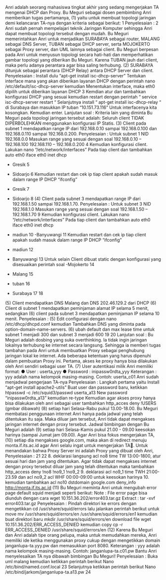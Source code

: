 Anri adalah seorang mahasiswa tingkat akhir yang sedang mengerjakan TA mengenai DHCP dan Proxy. Bu Meguri sebagai dosen pembimbing Anri memberikan tugas pertamanya,
(1) yaitu untuk membuat topologi jaringan demi kelancaran TA-nya dengan kriteria sebagai berikut: 
1
Penyelesaian :
2
Anri sudah pernah mempelajari teknik Jaringan Komputer sehingga Anri dapat membuat topologi tersebut dengan mudah. Bu Meguri memerintahkan Anri untuk menjadikan SURABAYA sebagai router, MALANG sebagai DNS Server, TUBAN sebagai DHCP server, serta MOJOKERTO sebagai Proxy server, dan UML lainnya sebagai client. Bu Meguri berpesan pada Anri untuk menyusun topologi secara hati-hati dan memperhatikan gambar topologi yang diberikan Bu Meguri. Karena TUBAN jauh dari client, maka perlu adanya perantara agar bisa saling terhubung.
(2) SURABAYA ditunjuk sebagai perantara (DHCP Relay) antara DHCP Server dan client. 
Penyelesaian :
Install dulu “apt-get install isc-dhcp-server”
Tentukan interface mana yang akan diberikan layanan DHCP dengan perintah
nano /etc/default/isc-dhcp-server
kemudian Menentukan interface, maka eth0 dipilih untuk diberikan layanan DHCP
3
Kemdian atur dan tambahkan konfigurasi DHCP yang sesuai kemudian restart dengan perintah “ service isc-dhcp-server restart “
Selanjutnya install “ apt-get install isc-dhcp-relay “ di Surabaya dan masukkan IP tuban “10.151.73.116”
Untuk interfacenya kita kosongkan. Kemudian enter.
Lanjutan soal :
Kriteria lain yang diminta Bu Meguri pada topologi jaringan tersebut adalah: 
Seluruh client TIDAK DIPERBOLEHKAN menggunakan konfigurasi IP Statis.
(3) Client pada subnet 1 mendapatkan range IP dari 192.168.0.10 sampai 192.168.0.100 dan 192.168.0.110 sampai 192.168.0.200.
Penyelesaian :
Untuk subnet 1 NID  192.168.0.0
Masukan range yang sesuai dengan soal 
192.168.0.10 – 192.168.100
192.168.110 – 192.168.0.200
4
Kemudian konfigurasi client. Lakukan nano “/etc/network/interfaces”
Pada tiap client dan tambahkan 
auto eth0
iface eth0 inet dhcp
- Gresik
5
- Sidoarjo
6
Kemudian restart dan cek ip tiap client apakah sudah masuk dalam range IP DHCP
“ifconfig”
- Gresik
7
- Sidoarjo
8
(4) Client pada subnet 3 mendapatkan range IP dari 192.168.1.50 sampai 192.168.1.70.
Penyelesaian :
Untuk subnet 3 NID  192.168.1.0
Masukan range yang sesuai dengan soal 
192.168.1.50 – 192.168.1.70
9
Kemudian konfigurasi client. Lakukan nano “/etc/network/interfaces”
Pada tiap client dan tambahkan 
auto eth0
iface eth0 inet dhcp
- madiun
10
-Banyuwangi
11
Kemudian restart dan cek ip tiap client apakah sudah masuk dalam range IP DHCP
“ifconfig”

- madiun
12
- Banyuwangi
13
Untuk selain Client dibuat static dengan konfigurasi yang disesuaikan perintah soal
-Mojokerto
14
- Malang
15
- tuban
16
- Surabaya
17
18

(5) Client mendapatkan DNS Malang dan DNS 202.46.129.2 dari DHCP
(6) Client di subnet 1 mendapatkan peminjaman alamat IP selama 5 menit, sedangkan (6) client pada subnet 3 mendapatkan peminjaman IP selama 10 menit. 
Penyelesaian :
(5) Edit configurasi dengan nano /etc/dhcp/dhcpd.conf kemudian Tambahkan DNS yang diminta pada option-domain-name-servers.
(6) ubah default dan max lease time untuk subnet 1 menjadi 300 dan subnet 3 menjadi 600
19
20
Lanjutan soal :
Bu Meguri adalah dosbing yang suka overthinking. Ia tidak ingin jaringan lokalnya terhubung ke internet secara langsung. Sehingga ia memberi tugas tambahan pada Anri untuk membuatkan Proxy sebagai penghubung jaringan lokal ke internet. Ada beberapa ketentuan yang harus dipenuhi dalam pembuatan Proxy ini. Pertama, akses ke proxy hanya bisa dilakukan oleh Anri sendiri sebagai user TA.
(7) User autentikasi milik Anri memiliki format: ● User : userta_yyy ● Password : inipassw0rdta_yyy Keterangan : yyy adalah nama kelompok masing-masing. Contoh: userta_c01 Anri sudah menjadwal pengerjaan TA-nya
Penyelesaian :
Langkah pertama yaitu Install “apt-get install apache2-utils”
Buat user dan password baru, ketikkan htpasswd -c /etc/squid3/passwd userta_a13
New password “inipassw0rdta_a13” kemudian re-type
Kemudian agar akses proxy hanya bisa dilakukan oleh anri sebagai user tambahkan
http_acces deny !USERS (gmbar dibawah)
(8) setiap hari Selasa-Rabu pukul 13.00-18.00. Bu Meguri membatasi penggunaan internet Anri hanya pada jadwal yang telah ditentukan itu saja. Maka diluar jam tersebut, Anri tidak dapat mengakses jaringan internet dengan proxy tersebut. Jadwal bimbingan dengan Bu Meguri adalah
(9) setiap hari Selasa-Kamis pukul 21.00 - 09.00 keesokan harinya (sampai Jumat jam 09.00). Agar Anri bisa fokus mengerjakan TA,
(10) setiap dia mengakses google.com, maka akan di redirect menuju monta.if.its.ac.id agar Anri selalu ingat untuk mengerjakan TA🙂. Untuk menandakan bahwa Proxy Server ini adalah Proxy yang dibuat oleh Anri,
Penyelesaian :
21
22
8. deklarasi langsung acl no8 time TW 13:00-1800, atur sesuai hari dan jam yang ditentukan.
Agar tidak dapat mengakses internet dengan proxy tersebut diluar jam yang telah ditentukan maka tambahkan
http_access deny !no8 !no9_1 !no9_2
9. deklarasi acl no9_1 time TWH 21:00-23.59 dan acl no9_2 acl WHF 00:00-09:00 untuk keesokan harinya
10. kemudian tambahkan 
acl no10 dstdomain google.com
deny_info http://monta.if.its.ac.id
(11) Bu Meguri meminta Anri untuk mengubah error page default squid menjadi seperti berikut:
Note : File error page bisa diunduh dengan cara wget 10.151.36.202/error403.tar.gz Extract : tar -xvf error403.tar.gz
Penyelesaian :
Pindah direktori ke errors dengan mengetikkan
cd /usr/share/squid/errors
lalu jalankan perintah berikut untuk move
mv /usr/share/squid/errors/en /usr/share/squid/errors/en1
kemudian buat direktori baru
mkdir /usr/share/squid/errors/en
download file
wget 10.151.36.202/ERR_ACCESS_DENIED
kemudian copy
cp -r ERR_ACCESS_DENIED /usr/share/squid/errors/en
(12) Karena Bu Meguri dan Anri adalah tipe orang pelupa, maka untuk memudahkan mereka, Anri memiliki ide ketika menggunakan proxy cukup dengan mengetikkan domain janganlupa-ta.yyy.pw dan memasukkan port 8080. Keterangan : yyy adalah nama kelompok masing-masing. Contoh: janganlupa-ta.c01.pw
Bantu Anri menyelesaikan TA nya dibawah bimbingan Bu Meguri!
Penyelesaian :
Buka uml malang kemudian ketikkan perintah berikut
Nano /etc/bind/named.conf.local 
23
Selanjutnya ketikkan perintah berikut
Nano /etc/bind/jarkom/janganlupa-ta.a13.pw
24
